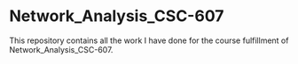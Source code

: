 # Network_Analysis_CSC-607
This repository contains all the work I have done for the course fulfillment of Network_Analysis_CSC-607.
